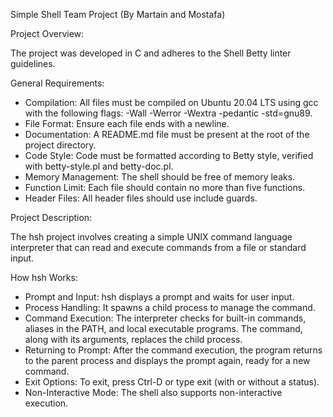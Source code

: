 Simple Shell Team Project (By Martain and Mostafa)

Project Overview:

The project was developed in C and adheres to the Shell Betty linter guidelines.

General Requirements:

 - Compilation: All files must be compiled on Ubuntu 20.04 LTS using gcc with the following flags: -Wall -Werror -Wextra -pedantic -std=gnu89.
 - File Format: Ensure each file ends with a newline.
 - Documentation: A README.md file must be present at the root of the project directory.
 - Code Style: Code must be formatted according to Betty style, verified with betty-style.pl and betty-doc.pl.
 - Memory Management: The shell should be free of memory leaks.
 - Function Limit: Each file should contain no more than five functions.
 - Header Files: All header files should use include guards.

Project Description:

The hsh project involves creating a simple UNIX command language interpreter that can read and execute commands from a file or standard input.

How hsh Works:

 - Prompt and Input: hsh displays a prompt and waits for user input.
 - Process Handling: It spawns a child process to manage the command.
 - Command Execution: The interpreter checks for built-in commands, aliases in the PATH, and local executable  programs. The command, along with its arguments, replaces the child process.
 - Returning to Prompt: After the command execution, the program returns to the parent process and displays the prompt again, ready for a new command.
 - Exit Options: To exit, press Ctrl-D or type exit (with or without a status).
 - Non-Interactive Mode: The shell also supports non-interactive execution.
